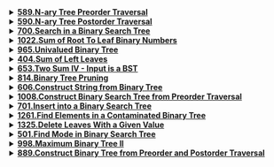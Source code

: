 <details>
  <summary><strong><a href = "https://leetcode.com/problems/n-ary-tree-preorder-traversal/">589.N-ary Tree Preorder Traversal</a></strong></summary>

  ```cpp
  class Solution {
public:
    vector <int> ans;
    void traverse(Node* root) {
        if(root == NULL) 
            return;
        ans.push_back(root -> val);
        for(int i = 0; i < root -> children.size(); i++) {
            traverse(root -> children[i]);
        }
    }

    vector<int> preorder(Node* root) {
        traverse(root);
        return ans;
    }
};
```
</details>

<details>
<summary><strong><a href = "https://leetcode.com/problems/n-ary-tree-postorder-traversal/">590.N-ary Tree Postorder Traversal</a></strong></summary>

```cpp
class Solution {
public:
    vector <int> ans;
    void traverse(Node* root) {
        if(root == NULL)
            return;
        for(int i = 0; i < root -> children.size(); i++) {
            traverse(root -> children[i]);
        }
        ans.push_back(root -> val);
    }
    vector<int> postorder(Node* root) {
        traverse(root);
        return ans;
    }
};
```
</details>

<details>
<summary><strong><a href = "https://leetcode.com/problems/search-in-a-binary-search-tree/">700.Search in a Binary Search Tree</a></strong></summary>

```cpp
class Solution {
public:

    TreeNode* searchBST(TreeNode* root, int val) {
        if(root == NULL)
            return NULL;
        if(root -> val == val)
            return root;
        if(val > root -> val)
            return searchBST(root -> right, val);
        else if(val < root -> val)
            return searchBST(root -> left, val);
        return root;
    }
};
```
</details>

<details>
<summary><strong><a href = "https://leetcode.com/problems/sum-of-root-to-leaf-binary-numbers/">1022.Sum of Root To Leaf Binary Numbers</a></strong></summary>

```cpp
class Solution {
public:

    void trace(TreeNode* root, int& ans, int sum){
        if(root == NULL)
            return;
        sum = 2 * sum + root->val;  // shifting and adding up the new left child
        if(root -> left == NULL && root -> right == NULL){
            ans += sum;
            return;
        }
        if(root -> left) 
            trace(root-> left, ans, sum);
        if(root -> right)
            trace(root -> right, ans, sum);
    }

    int sumRootToLeaf(TreeNode* root) {
        int sum = 0, ans = 0;
        trace(root, ans, sum);  
        return ans;  
    }
};
```
</details>

<details>
<summary><strong><a href = "https://leetcode.com/problems/univalued-binary-tree/">965.Univalued Binary Tree</a></strong></summary>

```cpp
class Solution {
    bool isUnival(TreeNode* node, int value) {
        // If the node is NULL, return true
        if (node == NULL) return true;
        // If the current node's value is not equal to the given value, return false
        if (node->val != value) return false;
        // Recursively check the left and right subtrees
        return isUnival(node->left, value) && isUnival(node->right, value);
    }
public:
    bool isUnivalTree(TreeNode* root) {
        // If the tree is empty, it is considered uni-valued
        if (root == NULL) return true;
        // Helper function to recursively check if the tree is uni-valued
        return isUnival(root, root->val);
    }
};
```
</details>

<details>
<summary><strong><a href = "https://leetcode.com/problems/sum-of-left-leaves/">404.Sum of Left Leaves</a></strong></summary>

```cpp
class Solution {
    int sumOfLeftLeavesHelper(TreeNode* node, bool isLeft) {
        if (node == NULL) return 0;
        if (node->left == NULL && node->right == NULL && isLeft) 
            return node->val;

        int leftSum = sumOfLeftLeavesHelper(node->left, true);
        int rightSum = sumOfLeftLeavesHelper(node->right, false);
        return leftSum + rightSum;
    }
    
public:
    int sumOfLeftLeaves(TreeNode* root) {
        return sumOfLeftLeavesHelper(root, false);
    }
};
```
</details>

<details>
<summary><strong><a href = "https://leetcode.com/problems/two-sum-iv-input-is-a-bst/">653.Two Sum IV - Input is a BST</a></strong></summary>

```cpp
class Solution {
    bool find(TreeNode* node, int k, unordered_set<int>& seen) {
        if (node == NULL) {
            return false;
        }
        
        if (seen.count(k - node->val)) {
            return true;
        }
        
        seen.insert(node->val);
        
        return find(node->left, k, seen) || find(node->right, k, seen);
    }
public:
    bool findTarget(TreeNode* root, int k) {
        unordered_set<int> seen;
        return find(root, k, seen);
    }
};
```
</details>

<details>
<summary><strong><a href = "https://leetcode.com/problems/binary-tree-pruning/">814.Binary Tree Pruning</a></strong></summary>

```cpp
class Solution {
public:
    TreeNode* pruneTree(TreeNode* root) {
        if (root == NULL) return NULL;
        root->left = pruneTree(root->left);
        root->right = pruneTree(root->right);
        if (root->val == 1) return root;
        if (root->left == NULL && root->right == NULL) return NULL;
        return root;
    }
};
```
</details>

<details>
<summary><strong><a href = "https://leetcode.com/problems/construct-string-from-binary-tree/">606.Construct String from Binary Tree</a></strong></summary>

```cpp
class Solution {
    private :
    void create(TreeNode* root , string &st){
        if(!root){
            return ;
        }
        else{
            string t = to_string(root -> val);
            st += t;
            if(!root->left && !root->right){
                return ;
            }
            st+="(";
            create(root -> left , st);
            st+=")";
            if(root->right){
                st+="(";
                create(root -> right , st);
                st+=")";
            }
        }
    }
public:
    string tree2str(TreeNode* root) {
        string res = "";
        create(root , res);
        return res;
    }
};
```
</details>

<details>
<summary><strong><a href = "https://leetcode.com/problems/construct-binary-search-tree-from-preorder-traversal/">1008.Construct Binary Search Tree from Preorder Traversal</a></strong></summary>

```cpp
class Solution {
public:
    TreeNode* solve(vector<int>p,int mini,int maxi,int&i){
        if(i>=p.size()){
            return NULL;
        }

        if(p[i]<mini || p[i]>maxi){
            return NULL;
        }

        TreeNode* root=new TreeNode(p[i++]);
        root->left=solve(p,mini,root->val,i);
        root->right=solve(p,root->val,maxi,i);
        return root;
    }
    
    TreeNode* bstFromPreorder(vector<int>& preorder) {
        int i=0;
        return solve(preorder,INT_MIN,INT_MAX,i);
        
    }
};
```
</details>

<details>
<summary><strong><a href = "https://leetcode.com/problems/insert-into-a-binary-search-tree/">701.Insert into a Binary Search Tree</a></strong></summary>

```cpp
class Solution {
public:
    TreeNode* insertIntoBST(TreeNode* root, int d) {
        if(root == NULL){
            return new TreeNode(d);
        }
        TreeNode* temp = new TreeNode(d);
        TreeNode* ans = root;
        while(root!=NULL){
            if(root->val < d){
                if(root->right)
                    root = root->right;
                else {
                    root->right = temp;
                    break;
                    }
            }else{
                if(root -> left)
                    root = root->left;
                else {
                    root->left = temp;
                    break;
                    }
            }
        }
        return ans;

    }
};
```
</details>

<details>
<summary><strong><a href = "https://leetcode.com/problems/find-elements-in-a-contaminated-binary-tree/">1261.Find Elements in a Contaminated Binary Tree</a></strong></summary>

```cpp
class Solution {
public:
    TreeNode* insertIntoBST(TreeNode* root, int d) {
        if(root == NULL){
            return new TreeNode(d);
        }
        TreeNode* temp = new TreeNode(d);
        TreeNode* ans = root;
        while(root!=NULL){
            if(root->val < d){
                if(root->right)
                    root = root->right;
                else {
                    root->right = temp;
                    break;
                    }
            }else{
                if(root -> left)
                    root = root->left;
                else {
                    root->left = temp;
                    break;
                    }
            }
        }
        return ans;

    }
};
```
</details>

<details>
<summary><strong><a href = "https://leetcode.com/problems/delete-leaves-with-a-given-value/">1325.Delete Leaves With a Given Value</a></strong></summary>

```cpp
class Solution {
public:
    void remove(TreeNode * root,int t){
        if(root==NULL){
            return;
        }
        else{
            remove(root->left,t);
            remove(root->right,t);
            if(root->left!=NULL){
                if(root->left->val==t){
                    if(root->left->left==NULL && root->left->right==NULL){
                        root->left=NULL;
                    }
                }
            }
                        if(root->right!=NULL){
                if(root->right->val==t){
                    if(root->right->left==NULL && root->right->right==NULL){
                        root->right=NULL;
                    }
                }
            }
            return;
        }
    }
    TreeNode* removeLeafNodes(TreeNode* root, int target) {
        
        remove(root,target);
        if(root->val==target && root->left==NULL && root->right==NULL) return NULL;
        return root;
        
    }
};
```
</details>

<details>
<summary><strong><a href = "https://leetcode.com/problems/find-mode-in-binary-search-tree/">501.Find Mode in Binary Search Tree</a></strong></summary>

```cpp
class Solution {
public:
void inorder(TreeNode* root,unordered_map<int,int>&mp){
    if(root!=NULL){
        inorder(root->left,mp);
        mp[root->val]++;
        inorder(root->right,mp);
    }
    return;
}
    vector<int> findMode(TreeNode* root) {
        vector<int> ans;
        unordered_map<int,int>mp;
        inorder(root,mp);
        int maxi = 0;
        for(auto m : mp){
            if(m.second > maxi)
            maxi = m.second;
        }
        for(auto m : mp){
            if(m.second == maxi)ans.push_back(m.first);
        }
        return ans;
    }
};
```
</details>

<details>
<summary><strong><a href = "https://leetcode.com/problems/maximum-binary-tree-ii/">998.Maximum Binary Tree II</a></strong></summary>

```cpp
TreeNode* insertIntoMaxTree(TreeNode* root, int val) {
    TreeNode* res;
    if (root==NULL) {
        res = new TreeNode(val);
        return res;
    } else if (val > root->val) {
        res = new TreeNode(val);
        res->left = root;
        return res;
    } else {
        res = insertIntoMaxTree(root->right, val);
        root->right = res;
        return root;
    }
}
```
</details>

<details>
<summary><strong><a href = "https://leetcode.com/problems/construct-binary-tree-from-preorder-and-postorder-traversal/">889.Construct Binary Tree from Preorder and Postorder Traversal</a></strong></summary>

```cpp
class Solution {
public:

    int findindex(vector<int>& postorder, int element)
    {
        for(int i=0;i<postorder.size();i++)
            if(postorder[i]==element) 
                return i;
        return -1;
    }


    TreeNode* helper(vector<int>& preorder, vector<int>& postorder, int prestart, int preend, int poststart, int postend)
    {
        if(prestart>preend || poststart>postend) 
            return NULL;

        TreeNode* root = new TreeNode(preorder[prestart]);
        if(prestart==preend) 
            return root;   

        int index = findindex(postorder, preorder[prestart+1]);
        int len = index-poststart+1;
        root->left = helper(preorder, postorder, prestart+1, prestart+len, poststart, index);
        root->right = helper(preorder, postorder, prestart+len+1, preend, index+1, postend-1);
        return root;


    }

    TreeNode* constructFromPrePost(vector<int>& preorder, vector<int>& postorder) {
        int n=preorder.size();
        return helper(preorder, postorder, 0, n-1, 0, n-1);
    }
};
```
</details>